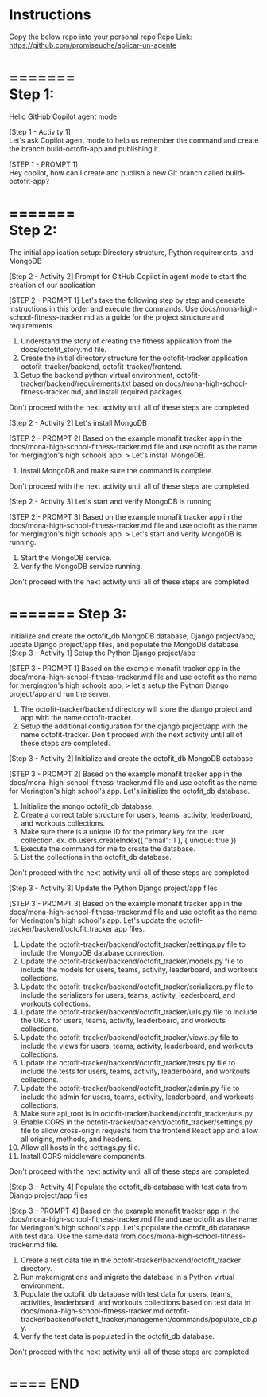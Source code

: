 # Instructions
Copy the below repo into your personal repo
Repo Link: https://github.com/promiseuche/aplicar-un-agente

=======<br>
Step 1:<br> 
=======
Hello GitHub Copilot agent mode

[Step 1 - Activity 1]<br>
Let's ask Copilot agent mode to help us remember the command and create the branch build-octofit-app and publishing it.<br>

[STEP 1 - PROMPT 1] <br>
Hey copilot, how can I create and publish a new Git branch called build-octofit-app? <br>

======= <br>
Step 2:<br> 
=======
The initial application setup: Directory structure, Python requirements, and MongoDB

[Step 2 - Activity 2] 
Prompt for GitHub Copilot in agent mode to start the creation of our application

[STEP 2 - PROMPT 1] 
Let's take the following step by step and generate instructions in this order and execute the commands.
Use docs/mona-high-school-fitness-tracker.md as a guide for the project structure and requirements.

1. Understand the story of creating the fitness application from the docs/octofit_story.md file.
2. Create the initial directory structure for the octofit-tracker application octofit-tracker/backend, octofit-tracker/frontend.
3. Setup the backend python virtual environment, octofit-tracker/backend/requirements.txt based on docs/mona-high-school-fitness-tracker.md, and install required packages.

Don't proceed with the next activity until all of these steps are completed.

[Step 2 - Activity 2] 
Let's install MongoDB

[STEP 2 - PROMPT 2] 
Based on the example monafit tracker app in the docs/mona-high-school-fitness-tracker.md file and use octofit as the name for mergington's high schools app. > Let's install MongoDB.

1. Install MongoDB and make sure the command is complete.

Don't proceed with the next activity until all of these steps are completed.


[Step 2 - Activity 3] 
Let's start and verify MongoDB is running

[STEP 2 - PROMPT 3] 
Based on the example monafit tracker app in the docs/mona-high-school-fitness-tracker.md file and use octofit as the name for mergington's high schools app. > Let's start and verify MongoDB is running.

1. Start the MongoDB service.
2. Verify the MongoDB service running.

Don't proceed with the next activity until all of these steps are completed.



=======
Step 3: 
=======
Initialize and create the octofit_db MongoDB database, Django project/app, update Django project/app files, and populate the MongoDB database  
[Step 3 - Activity 1]
Setup the Python Django project/app

[STEP 3 - PROMPT 1] 
Based on the example monafit tracker app in the docs/mona-high-school-fitness-tracker.md file and use octofit as the name for mergington's high schools app,  > let's setup the Python Django project/app and run the server.
1. The octofit-tracker/backend directory will store the django project and app with the name octofit-tracker.
2. Setup the additional configuration for the django project/app with the name octofit-tracker.
Don't proceed with the next activity until all of these steps are completed. 

[Step 3 - Activity 2] 
Initialize and create the octofit_db MongoDB database 

[STEP 3 - PROMPT 2] 
Based on the example monafit tracker app in the docs/mona-high-school-fitness-tracker.md file and use octofit as the name for Merington's high school's app. Let's initialize the octofit_db database.

1. Initialize the mongo octofit_db database.
2. Create a correct table structure for users, teams, activity, leaderboard, and workouts collections.
3. Make sure there is a unique ID for the primary key for the user collection.
  ex. db.users.createIndex({ "email": 1 }, { unique: true })
4. Execute the command for me to create the database.
5. List the collections in the octofit_db database.

Don't proceed with the next activity until all of these steps are completed. 


[Step 3 - Activity 3] 
Update the Python Django project/app files 

[STEP 3 - PROMPT 3] 
Based on the example monafit tracker app in the docs/mona-high-school-fitness-tracker.md file and use octofit as the name for Merington's high school's app. Let's update the octofit-tracker/backend/octofit_tracker app files.

1. Update the octofit-tracker/backend/octofit_tracker/settings.py file to include the MongoDB database connection.
2. Update the octofit-tracker/backend/octofit_tracker/models.py file to include the models for users, teams, activity, leaderboard, and workouts collections.
3. Update the octofit-tracker/backend/octofit_tracker/serializers.py file to include the serializers for users, teams, activity, leaderboard, and workouts collections.
4. Update the octofit-tracker/backend/octofit_tracker/urls.py file to include the URLs for users, teams, activity, leaderboard, and workouts collections.
5. Update the octofit-tracker/backend/octofit_tracker/views.py file to include the views for users, teams, activity, leaderboard, and workouts collections.
6. Update the octofit-tracker/backend/octofit_tracker/tests.py file to include the tests for users, teams, activity, leaderboard, and workouts collections.
7. Update the octofit-tracker/backend/octofit_tracker/admin.py file to include the admin for users, teams, activity, leaderboard, and workouts collections.
8. Make sure api_root is in octofit-tracker/backend/octofit_tracker/urls.py
9. Enable CORS in the octofit-tracker/backend/octofit_tracker/settings.py file to allow cross-origin requests from the frontend React app and allow all origins, methods, and headers.
10. Allow all hosts in the settings.py file.
11. Install CORS middleware components.

Don't proceed with the next activity until all of these steps are completed.



[Step 3 - Activity 4] 
Populate the octofit_db database with test data from Django project/app files 

[Step 3 - PROMPT 4] 
Based on the example monafit tracker app in the docs/mona-high-school-fitness-tracker.md file and use octofit as the name for Merington's high school's app. Let's populate the octofit_db database with test data. Use the same data from docs/mona-high-school-fitness-tracker.md file.

1. Create a test data file in the octofit-tracker/backend/octofit_tracker directory.
2. Run makemigrations and migrate the database in a Python virtual environment.
3. Populate the octofit_db database with test data for users, teams, activities, leaderboard, and workouts collections based on test data in docs/mona-high-school-fitness-tracker.md octofit-tracker/backend/octofit_tracker/management/commands/populate_db.py.
4. Verify the test data is populated in the octofit_db database.

Don't proceed with the next activity until all of these steps are completed. 

====
END
====